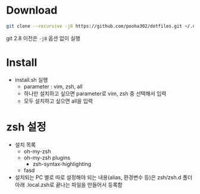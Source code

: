 # Download
```bash
git clone --recursive -j8 https://github.com/pooha302/dotfiles.git ~/.dotfiles
```
git 2.8 이전은 `-j8` 옵션 없이 실행

# Install
- install.sh 실행
	- parameter : vim, zsh, all
	- 하나만 설치하고 싶으면 parameter로 vim, zsh 중 선택해서 입력
	- 모두 설치하고 싶으면 all을 입력

# zsh 설정
- 설치 목록
	- oh-my-zsh
	- oh-my-zsh plugins
		- zsh-syntax-highlighting
	- fasd
- 설치되는 PC 별로 따로 설정해야 되는 내용(alias, 환경변수 등)은 zsh/zsh.d 폴더 아래 .local.zsh로 끝나는 파일을 만들어서 등록함
